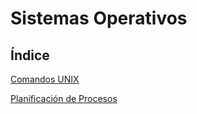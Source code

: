 # Sistemas Operativos

## **Índice**
 [Comandos UNIX](comandos.md)
 
 [Planificación de Procesos](/procesos/procesos.md)
